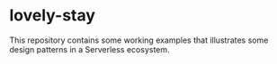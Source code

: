 # lovely-stay

This repository contains some working examples that illustrates some design patterns in a Serverless ecosystem.
